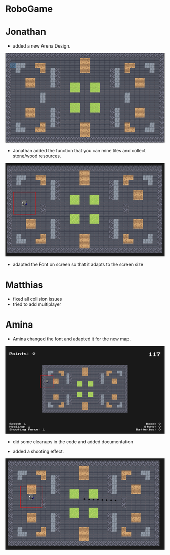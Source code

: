# RoboGame

# Jonathan

- added a new Arena Design.

![](images/New_Arena.png)

- Jonathan added the function that you can mine tiles and collect stone/wood resources.

![](images/mining_Jonathan.png)

- adapted the Font on screen so that it adapts to the screen size


# Matthias

- fixed all collision issues
- tried to add multiplayer


# Amina

- Amina changed the font and adapted it for the new map.

![](images/new_font.png)

- did some cleanups in the code and added documentation

- added a shooting effect.

![](images/shooting_Amina.png)

